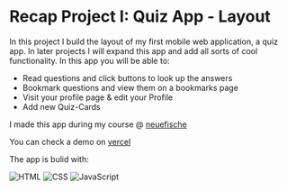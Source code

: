 # Recap Project I: Quiz App - Layout

In this project I build the layout of my first mobile web application, a quiz app. In later projects I will expand this app and add all sorts of cool functionality. In this app you will be able to:

- Read questions and click buttons to look up the answers
- Bookmark questions and view them on a bookmarks page
- Visit your profile page & edit your Profile
- Add new Quiz-Cards

I made this app during my course @ [neuefische](https://github.com/neuefische)

You can check a demo on [vercel](https://quiz-m9l5unsb9-milodevhh.vercel.app/)

The app is bulid with:

![HTML](https://img.shields.io/badge/HTML5-E34F26?style=for-the-badge&logo=html5&logoColor=white)
![CSS](https://img.shields.io/badge/CSS3-1572B6?style=for-the-badge&logo=css3&logoColor=white)
![JavaScript](https://img.shields.io/badge/JavaScript-F7DF1E?style=for-the-badge&logo=javascript&logoColor=black)
